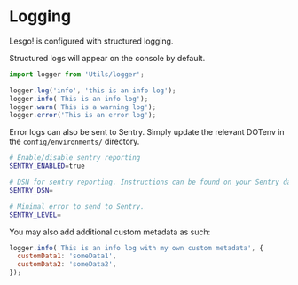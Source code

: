 # Logging

Lesgo! is configured with structured logging.

Structured logs will appear on the console by default.

```js
import logger from 'Utils/logger';

logger.log('info', 'this is an info log');
logger.info('This is an info log');
logger.warn('This is a warning log');
logger.error('This is an error log');
```

Error logs can also be sent to Sentry. Simply update the relevant DOTenv in the `config/environments/` directory.

```bash
# Enable/disable sentry reporting
SENTRY_ENABLED=true

# DSN for sentry reporting. Instructions can be found on your Sentry dashboard
SENTRY_DSN=

# Minimal error to send to Sentry.
SENTRY_LEVEL=
```

You may also add additional custom metadata as such:

```js
logger.info('This is an info log with my own custom metadata', {
  customData1: 'someData1',
  customData2: 'someData2',
});
```
